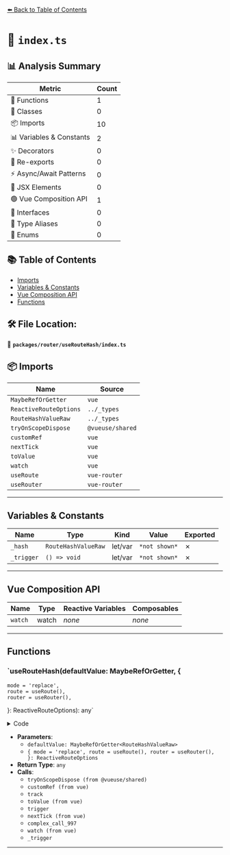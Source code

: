 [⬅️ Back to Table of Contents](../../../index.md)

# 📄 `index.ts`

## 📊 Analysis Summary

| Metric | Count |
|--------|-------|
| 🔧 Functions | 1 |
| 🧱 Classes | 0 |
| 📦 Imports | 10 |
| 📊 Variables & Constants | 2 |
| ✨ Decorators | 0 |
| 🔄 Re-exports | 0 |
| ⚡ Async/Await Patterns | 0 |
| 💠 JSX Elements | 0 |
| 🟢 Vue Composition API | 1 |
| 📐 Interfaces | 0 |
| 📑 Type Aliases | 0 |
| 🎯 Enums | 0 |

## 📚 Table of Contents

- [Imports](#imports)
- [Variables & Constants](#variables-constants)
- [Vue Composition API](#vue-composition-api)
- [Functions](#functions)

## 🛠️ File Location:
📂 **`packages/router/useRouteHash/index.ts`**

## 📦 Imports

| Name | Source |
|------|--------|
| `MaybeRefOrGetter` | `vue` |
| `ReactiveRouteOptions` | `../_types` |
| `RouteHashValueRaw` | `../_types` |
| `tryOnScopeDispose` | `@vueuse/shared` |
| `customRef` | `vue` |
| `nextTick` | `vue` |
| `toValue` | `vue` |
| `watch` | `vue` |
| `useRoute` | `vue-router` |
| `useRouter` | `vue-router` |


---

## Variables & Constants

| Name | Type | Kind | Value | Exported |
|------|------|------|-------|----------|
| `_hash` | `RouteHashValueRaw` | let/var | `*not shown*` | ✗ |
| `_trigger` | `() => void` | let/var | `*not shown*` | ✗ |


---

## Vue Composition API

| Name | Type | Reactive Variables | Composables |
|------|------|-------------------|-------------|
| `watch` | watch | *none* | *none* |


---

## Functions

### `useRouteHash(defaultValue: MaybeRefOrGetter<RouteHashValueRaw>, {
    mode = 'replace',
    route = useRoute(),
    router = useRouter(),
  }: ReactiveRouteOptions): any`

<details><summary>Code</summary>

```ts
export function useRouteHash(
  defaultValue?: MaybeRefOrGetter<RouteHashValueRaw>,
  {
    mode = 'replace',
    route = useRoute(),
    router = useRouter(),
  }: ReactiveRouteOptions = {},
) {
  _hash = route.hash

  tryOnScopeDispose(() => {
    _hash = undefined
  })

  let _trigger: () => void

  const proxy = customRef<RouteHashValueRaw>((track, trigger) => {
    _trigger = trigger

    return {
      get() {
        track()

        return _hash || toValue(defaultValue)
      },
      set(v) {
        if (v === _hash)
          return

        _hash = v === null ? undefined : v

        trigger()

        nextTick(() => {
          const { params, query } = route

          router[toValue(mode)]({ params, query, hash: _hash as string })
        })
      },
    }
  })

  watch(
    () => route.hash,
    () => {
      if (route.hash === _hash)
        return

      _hash = route.hash
      _trigger()
    },
    { flush: 'sync' },
  )

  return proxy
}
```
</details>

- **Parameters**:
  - `defaultValue: MaybeRefOrGetter<RouteHashValueRaw>`
  - `{
    mode = 'replace',
    route = useRoute(),
    router = useRouter(),
  }: ReactiveRouteOptions`
- **Return Type**: `any`
- **Calls**:
  - `tryOnScopeDispose (from @vueuse/shared)`
  - `customRef (from vue)`
  - `track`
  - `toValue (from vue)`
  - `trigger`
  - `nextTick (from vue)`
  - `complex_call_997`
  - `watch (from vue)`
  - `_trigger`

---